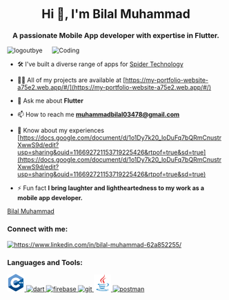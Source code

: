 <!--![MasterHead](https://repository-images.githubusercontent.com/588181932/e36ec678-7984-4cdd-8e4c-a3932772ff8e)-->
<h1 align="center">Hi 👋, I'm Bilal Muhammad</h1>
<h3 align="center">A passionate Mobile App developer with expertise in Flutter.</h3>
<img align="right" alt="Coding" width="400" src="https://www.websutility.com/new_images/flutter-app-course.gif">

<p align="left"> <img src="https://komarev.com/ghpvc/?username=logoutbye&label=Profile%20views&color=0e75b6&style=flat" alt="logoutbye" /> </p>

- 🛠️ I've built a diverse range of apps for [Spider Technology](https://play.google.com/store/apps/dev?id=6910989262027202013)

- 👨‍💻 All of my projects are available at [https://my-portfolio-website-a75e2.web.app/#/](https://my-portfolio-website-a75e2.web.app/#/)

- 💬 Ask me about **Flutter**

- 📫 How to reach me **muhammadbilal03478@gmail.com**

- 📄 Know about my experiences [https://docs.google.com/document/d/1o1Dy7k20_loDuFq7bQRmCnustrXwwS9d/edit?usp=sharing&ouid=116692721153719225426&rtpof=true&sd=true](https://docs.google.com/document/d/1o1Dy7k20_loDuFq7bQRmCnustrXwwS9d/edit?usp=sharing&ouid=116692721153719225426&rtpof=true&sd=true)

- ⚡ Fun fact **I bring laughter and lightheartedness to my work as a mobile app developer.**
<div class="badge-base LI-profile-badge" data-locale="en_US" data-size="medium" data-theme="light" data-type="VERTICAL" data-vanity="logoutbye" data-version="v1"><a class="badge-base__link LI-simple-link" href="https://pk.linkedin.com/in/logoutbye?trk=profile-badge">Bilal Muhammad</a></div>
              
<h3 align="left">Connect with me:</h3>
<p align="left">
<a href="https://www.linkedin.com/in/bilal-muhammad-62a852255/" target="blank"><img align="center" src="https://raw.githubusercontent.com/rahuldkjain/github-profile-readme-generator/master/src/images/icons/Social/linked-in-alt.svg" alt="https://www.linkedin.com/in/bilal-muhammad-62a852255/" height="30" width="40" /></a>
</p>

<h3 align="left">Languages and Tools:</h3>
<p align="left"> <a href="https://www.w3schools.com/cpp/" target="_blank" rel="noreferrer"> <img src="https://raw.githubusercontent.com/devicons/devicon/master/icons/cplusplus/cplusplus-original.svg" alt="cplusplus" width="40" height="40"/> </a> <a href="https://dart.dev" target="_blank" rel="noreferrer"> <img src="https://www.vectorlogo.zone/logos/dartlang/dartlang-icon.svg" alt="dart" width="40" height="40"/> </a> <a href="https://firebase.google.com/" target="_blank" rel="noreferrer"> <img src="https://www.vectorlogo.zone/logos/firebase/firebase-icon.svg" alt="firebase" width="40" height="40"/> </a> <a href="https://git-scm.com/" target="_blank" rel="noreferrer"> <img src="https://www.vectorlogo.zone/logos/git-scm/git-scm-icon.svg" alt="git" width="40" height="40"/> </a> <a href="https://www.java.com" target="_blank" rel="noreferrer"> <img src="https://raw.githubusercontent.com/devicons/devicon/master/icons/java/java-original.svg" alt="java" width="40" height="40"/> </a> <a href="https://postman.com" target="_blank" rel="noreferrer"> <img src="https://www.vectorlogo.zone/logos/getpostman/getpostman-icon.svg" alt="postman" width="40" height="40"/> </a> </p>
